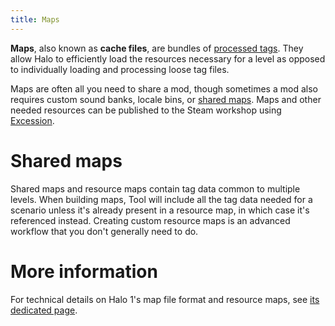 ```yaml
---
title: Maps
---
```

**Maps**, also known as **cache files**, are bundles of [processed tags](~tags#tag-loading). They allow Halo to efficiently load the resources necessary for a level as opposed to individually loading and processing loose tag files.

Maps are often all you need to share a mod, though sometimes a mod also requires custom sound banks, locale bins, or [shared maps](#shared-maps). Maps and other needed resources can be published to the Steam workshop using [Excession](~).

# Shared maps
Shared maps and resource maps contain tag data common to multiple levels. When building maps, Tool will include all the tag data needed for a scenario unless it's already present in a resource map, in which case it's referenced instead. Creating custom resource maps is an advanced workflow that you don't generally need to do.

# More information
For technical details on Halo 1's map file format and resource maps, see [its dedicated page](~h1/engine/map).